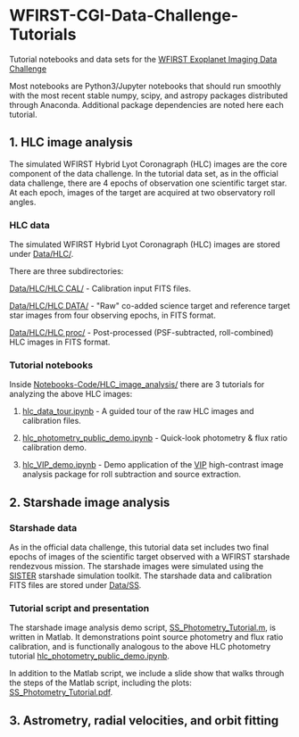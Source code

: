 # WFIRST-CGI-Data-Challenge-Tutorials
Tutorial notebooks and data sets for the [WFIRST Exoplanet Imaging Data Challenge](https://www.exoplanetdatachallenge.com/)

Most notebooks are Python3/Jupyter notebooks that should run smoothly with the most recent stable numpy, scipy, and astropy packages distributed through Anaconda. Additional package dependencies are noted here each tutorial.

## 1. HLC image analysis

The simulated WFIRST Hybrid Lyot Coronagraph (HLC) images are the core component of the data challenge. In the tutorial data set, as in the official data challenge, there are 4 epochs of observation one scientific target star. At each epoch, images of the target are acquired at two observatory roll angles.

   ### HLC data

   The simulated WFIRST Hybrid Lyot Coronagraph (HLC) images are stored under [Data/HLC/](Data/HLC/).

   There are three subdirectories:

   [Data/HLC/HLC CAL/](Data/HLC/HLC%20CAL/) - Calibration input FITS files.

   [Data/HLC/HLC DATA/](Data/HLC/HLC%20DATA/) - "Raw" co-added science target and reference target star images from four observing epochs, in FITS format.

   [Data/HLC/HLC proc/](Data/HLC/HLC%20proc/) - Post-processed (PSF-subtracted, roll-combined) HLC images in FITS format.

   ### Tutorial notebooks

   Inside [Notebooks-Code/HLC_image_analysis/](Notebooks-Code/HLC_image_analysis/) there are 3 tutorials for analyzing the above HLC images:

   1. [hlc_data_tour.ipynb](Notebooks-Code/HLC_image_analysis/hlc_data_tour.ipynb) - A guided tour of the raw HLC images and calibration files.

   2. [hlc_photometry_public_demo.ipynb](Notebooks-Code/HLC_image_analysis/hlc_photometry_public_demo.ipynb) - Quick-look photometry & flux ratio calibration demo.

   3. [hlc_VIP_demo.ipynb](Notebooks-Code/HLC_image_analysis/hlc_VIP_demo.ipynb) - Demo application of the [VIP](https://pypi.org/project/vip-hci/) high-contrast image analysis package for roll subtraction and source extraction.

## 2. Starshade image analysis 

   ### Starshade data
   
   As in the official data challenge, this tutorial data set includes two final epochs of images of the scientific target     observed with a WFIRST starshade rendezvous mission. The starshade images were simulated using the [SISTER](http://sister.caltech.edu) starshade simulation toolkit. The starshade data and calibration FITS files are stored under [Data/SS](Data/SS).
   
   ### Tutorial script and presentation
   
   The starshade image analysis demo script, [SS_Photometry_Tutorial.m](Notebooks-Code/Starshade_image_analysis/SS_Photometry_Tutorial.m), is written in Matlab. It demonstrations point source photometry and flux ratio calibration, and is functionally analogous to the above HLC photometry tutorial  [hlc_photometry_public_demo.ipynb](Notebooks-Code/HLC_image_analysis/hlc_photometry_public_demo.ipynb).

   In addition to the Matlab script, we include a slide show that walks through the steps of the Matlab script, including the plots: [SS_Photometry_Tutorial.pdf](Presentations/SS_Photometry_Tutorial.pdf).
  
## 3. Astrometry, radial velocities, and orbit fitting

